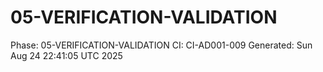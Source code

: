 # 05-VERIFICATION-VALIDATION
Phase: 05-VERIFICATION-VALIDATION
CI: CI-AD001-009
Generated: Sun Aug 24 22:41:05 UTC 2025
